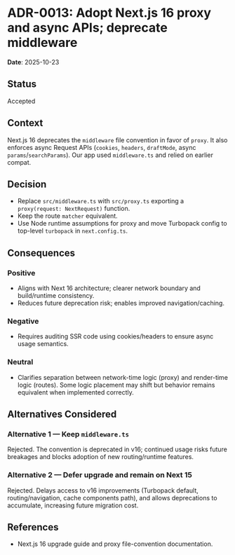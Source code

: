 # ADR-0013: Adopt Next.js 16 proxy and async APIs; deprecate middleware

**Date**: 2025-10-23

## Status

Accepted

## Context

Next.js 16 deprecates the `middleware` file convention in favor of `proxy`. It also enforces async Request APIs (`cookies`, `headers`, `draftMode`, async `params`/`searchParams`). Our app used `middleware.ts` and relied on earlier compat.

## Decision

- Replace `src/middleware.ts` with `src/proxy.ts` exporting a `proxy(request: NextRequest)` function.
- Keep the route `matcher` equivalent.
- Use Node runtime assumptions for proxy and move Turbopack config to top-level `turbopack` in `next.config.ts`.

## Consequences

### Positive

- Aligns with Next 16 architecture; clearer network boundary and build/runtime consistency.
- Reduces future deprecation risk; enables improved navigation/caching.

### Negative

- Requires auditing SSR code using cookies/headers to ensure async usage semantics.

### Neutral

- Clarifies separation between network-time logic (proxy) and render-time logic (routes). Some logic placement may shift but behavior remains equivalent when implemented correctly.

## Alternatives Considered

### Alternative 1 — Keep `middleware.ts`

Rejected. The convention is deprecated in v16; continued usage risks future breakages and blocks adoption of new routing/runtime features.

### Alternative 2 — Defer upgrade and remain on Next 15

Rejected. Delays access to v16 improvements (Turbopack default, routing/navigation, cache components path), and allows deprecations to accumulate, increasing future migration cost.

## References

- Next.js 16 upgrade guide and proxy file-convention documentation.
